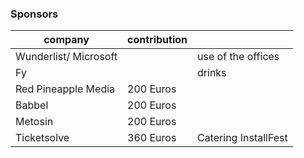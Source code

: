 ### Sponsors

| company  | contribution| |
|----------|-------------|--|
| Wunderlist/ Microsoft | | use of the offices |
| Fy| | drinks|
| Red Pineapple Media | 200 Euros | |
| Babbel | 200 Euros | |
| Metosin | 200 Euros | |
| Ticketsolve | 360 Euros | Catering InstallFest |
